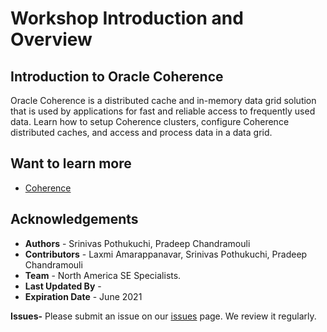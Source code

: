 # Workshop Introduction and Overview

## Introduction to Oracle Coherence 

Oracle Coherence is a distributed cache and in-memory data grid solution that is used by applications for fast and reliable access to frequently used data. Learn how to setup Coherence clusters, configure Coherence distributed caches, and access and process data in a data grid.

 

## Want to learn more
 
- [Coherence](https://docs.oracle.com/en/middleware/standalone/coherence/14.1.1.0/index.html)
  

## Acknowledgements

- **Authors** - Srinivas Pothukuchi, Pradeep Chandramouli
- **Contributors** - Laxmi Amarappanavar, Srinivas Pothukuchi, Pradeep Chandramouli
- **Team** - North America SE Specialists.
- **Last Updated By** -  
- **Expiration Date** - June 2021   

**Issues-**
Please submit an issue on our [issues](https://github.com/oracle/learning-library/issues) page. We review it regularly.
      


